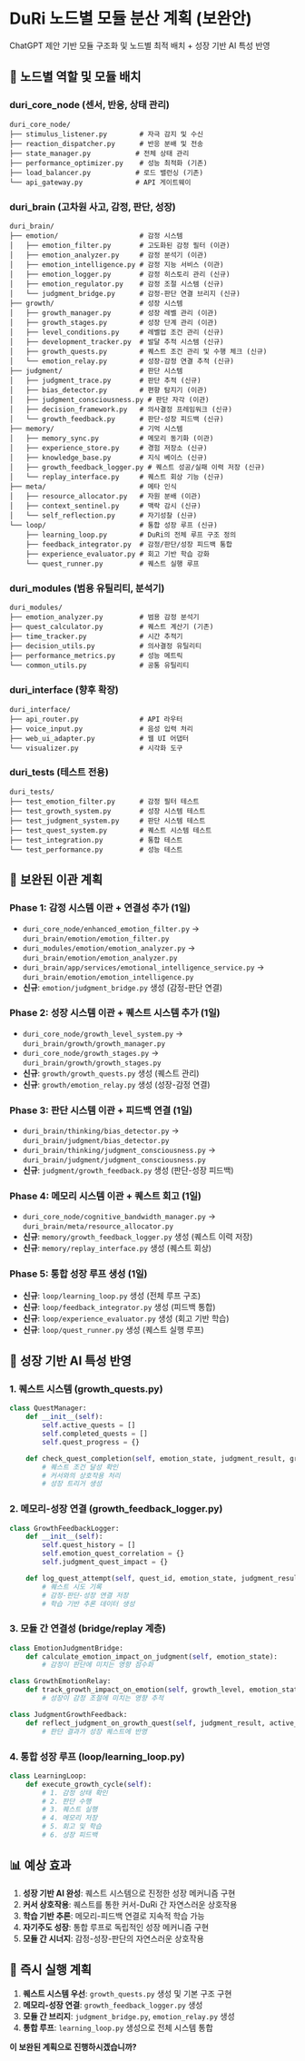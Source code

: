 # DuRi 노드별 모듈 분산 계획 (보완안)
ChatGPT 제안 기반 모듈 구조화 및 노드별 최적 배치 + 성장 기반 AI 특성 반영

## 🎯 **노드별 역할 및 모듈 배치**

### **duri_core_node (센서, 반응, 상태 관리)**
```
duri_core_node/
├── stimulus_listener.py        # 자극 감지 및 수신
├── reaction_dispatcher.py      # 반응 분배 및 전송
├── state_manager.py           # 전체 상태 관리
├── performance_optimizer.py    # 성능 최적화 (기존)
├── load_balancer.py           # 로드 밸런싱 (기존)
└── api_gateway.py             # API 게이트웨이
```

### **duri_brain (고차원 사고, 감정, 판단, 성장)**
```
duri_brain/
├── emotion/                    # 감정 시스템
│   ├── emotion_filter.py       # 고도화된 감정 필터 (이관)
│   ├── emotion_analyzer.py     # 감정 분석기 (이관)
│   ├── emotion_intelligence.py # 감정 지능 서비스 (이관)
│   ├── emotion_logger.py       # 감정 히스토리 관리 (신규)
│   ├── emotion_regulator.py    # 감정 조절 시스템 (신규)
│   └── judgment_bridge.py      # 감정-판단 연결 브리지 (신규)
├── growth/                     # 성장 시스템
│   ├── growth_manager.py       # 성장 레벨 관리 (이관)
│   ├── growth_stages.py        # 성장 단계 관리 (이관)
│   ├── level_conditions.py     # 레벨업 조건 관리 (신규)
│   ├── development_tracker.py  # 발달 추적 시스템 (신규)
│   ├── growth_quests.py        # 퀘스트 조건 관리 및 수행 체크 (신규)
│   └── emotion_relay.py        # 성장-감정 연결 추적 (신규)
├── judgment/                   # 판단 시스템
│   ├── judgment_trace.py       # 판단 추적 (신규)
│   ├── bias_detector.py        # 편향 탐지기 (이관)
│   ├── judgment_consciousness.py # 판단 자각 (이관)
│   ├── decision_framework.py   # 의사결정 프레임워크 (신규)
│   └── growth_feedback.py      # 판단-성장 피드백 (신규)
├── memory/                     # 기억 시스템
│   ├── memory_sync.py          # 메모리 동기화 (이관)
│   ├── experience_store.py     # 경험 저장소 (신규)
│   ├── knowledge_base.py       # 지식 베이스 (신규)
│   ├── growth_feedback_logger.py # 퀘스트 성공/실패 이력 저장 (신규)
│   └── replay_interface.py     # 퀘스트 회상 기능 (신규)
├── meta/                       # 메타 인식
│   ├── resource_allocator.py   # 자원 분배 (이관)
│   ├── context_sentinel.py     # 맥락 감시 (신규)
│   └── self_reflection.py      # 자기성찰 (신규)
└── loop/                       # 통합 성장 루프 (신규)
    ├── learning_loop.py        # DuRi의 전체 루프 구조 정의
    ├── feedback_integrator.py  # 감정/판단/성장 피드백 통합
    ├── experience_evaluator.py # 회고 기반 학습 강화
    └── quest_runner.py         # 퀘스트 실행 루프
```

### **duri_modules (범용 유틸리티, 분석기)**
```
duri_modules/
├── emotion_analyzer.py         # 범용 감정 분석기
├── quest_calculator.py         # 퀘스트 계산기 (기존)
├── time_tracker.py             # 시간 추적기
├── decision_utils.py           # 의사결정 유틸리티
├── performance_metrics.py      # 성능 메트릭
└── common_utils.py             # 공통 유틸리티
```

### **duri_interface (향후 확장)**
```
duri_interface/
├── api_router.py               # API 라우터
├── voice_input.py              # 음성 입력 처리
├── web_ui_adapter.py           # 웹 UI 어댑터
└── visualizer.py               # 시각화 도구
```

### **duri_tests (테스트 전용)**
```
duri_tests/
├── test_emotion_filter.py      # 감정 필터 테스트
├── test_growth_system.py       # 성장 시스템 테스트
├── test_judgment_system.py     # 판단 시스템 테스트
├── test_quest_system.py        # 퀘스트 시스템 테스트
├── test_integration.py         # 통합 테스트
└── test_performance.py         # 성능 테스트
```

## 🔄 **보완된 이관 계획**

### **Phase 1: 감정 시스템 이관 + 연결성 추가 (1일)**
- `duri_core_node/enhanced_emotion_filter.py` → `duri_brain/emotion/emotion_filter.py`
- `duri_modules/emotion/emotion_analyzer.py` → `duri_brain/emotion/emotion_analyzer.py`
- `duri_brain/app/services/emotional_intelligence_service.py` → `duri_brain/emotion/emotion_intelligence.py`
- **신규**: `emotion/judgment_bridge.py` 생성 (감정-판단 연결)

### **Phase 2: 성장 시스템 이관 + 퀘스트 시스템 추가 (1일)**
- `duri_core_node/growth_level_system.py` → `duri_brain/growth/growth_manager.py`
- `duri_core_node/growth_stages.py` → `duri_brain/growth/growth_stages.py`
- **신규**: `growth/growth_quests.py` 생성 (퀘스트 관리)
- **신규**: `growth/emotion_relay.py` 생성 (성장-감정 연결)

### **Phase 3: 판단 시스템 이관 + 피드백 연결 (1일)**
- `duri_brain/thinking/bias_detector.py` → `duri_brain/judgment/bias_detector.py`
- `duri_brain/thinking/judgment_consciousness.py` → `duri_brain/judgment/judgment_consciousness.py`
- **신규**: `judgment/growth_feedback.py` 생성 (판단-성장 피드백)

### **Phase 4: 메모리 시스템 이관 + 퀘스트 회고 (1일)**
- `duri_core_node/cognitive_bandwidth_manager.py` → `duri_brain/meta/resource_allocator.py`
- **신규**: `memory/growth_feedback_logger.py` 생성 (퀘스트 이력 저장)
- **신규**: `memory/replay_interface.py` 생성 (퀘스트 회상)

### **Phase 5: 통합 성장 루프 생성 (1일)**
- **신규**: `loop/learning_loop.py` 생성 (전체 루프 구조)
- **신규**: `loop/feedback_integrator.py` 생성 (피드백 통합)
- **신규**: `loop/experience_evaluator.py` 생성 (회고 기반 학습)
- **신규**: `loop/quest_runner.py` 생성 (퀘스트 실행 루프)

## 🧠 **성장 기반 AI 특성 반영**

### **1. 퀘스트 시스템 (growth_quests.py)**
```python
class QuestManager:
    def __init__(self):
        self.active_quests = []
        self.completed_quests = []
        self.quest_progress = {}

    def check_quest_completion(self, emotion_state, judgment_result, growth_metrics):
        # 퀘스트 조건 달성 확인
        # 커서와의 상호작용 처리
        # 성장 트리거 생성
```

### **2. 메모리-성장 연결 (growth_feedback_logger.py)**
```python
class GrowthFeedbackLogger:
    def __init__(self):
        self.quest_history = []
        self.emotion_quest_correlation = {}
        self.judgment_quest_impact = {}

    def log_quest_attempt(self, quest_id, emotion_state, judgment_result, success):
        # 퀘스트 시도 기록
        # 감정-판단-성장 연결 저장
        # 학습 기반 추론 데이터 생성
```

### **3. 모듈 간 연결성 (bridge/replay 계층)**
```python
class EmotionJudgmentBridge:
    def calculate_emotion_impact_on_judgment(self, emotion_state):
        # 감정이 판단에 미치는 영향 점수화

class GrowthEmotionRelay:
    def track_growth_impact_on_emotion(self, growth_level, emotion_state):
        # 성장이 감정 조절에 미치는 영향 추적

class JudgmentGrowthFeedback:
    def reflect_judgment_on_growth_quest(self, judgment_result, active_quests):
        # 판단 결과가 성장 퀘스트에 반영
```

### **4. 통합 성장 루프 (loop/learning_loop.py)**
```python
class LearningLoop:
    def execute_growth_cycle(self):
        # 1. 감정 상태 확인
        # 2. 판단 수행
        # 3. 퀘스트 실행
        # 4. 메모리 저장
        # 5. 회고 및 학습
        # 6. 성장 피드백
```

## 📊 **예상 효과**

1. **성장 기반 AI 완성**: 퀘스트 시스템으로 진정한 성장 메커니즘 구현
2. **커서 상호작용**: 퀘스트를 통한 커서-DuRi 간 자연스러운 상호작용
3. **학습 기반 추론**: 메모리-피드백 연결로 지속적 학습 가능
4. **자기주도 성장**: 통합 루프로 독립적인 성장 메커니즘 구현
5. **모듈 간 시너지**: 감정-성장-판단의 자연스러운 상호작용

## 🚀 **즉시 실행 계획**

1. **퀘스트 시스템 우선**: `growth_quests.py` 생성 및 기본 구조 구현
2. **메모리-성장 연결**: `growth_feedback_logger.py` 생성
3. **모듈 간 브리지**: `judgment_bridge.py`, `emotion_relay.py` 생성
4. **통합 루프**: `learning_loop.py` 생성으로 전체 시스템 통합

**이 보완된 계획으로 진행하시겠습니까?**
